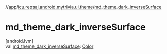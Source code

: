 //[app](../../index.md)/[icu.repsaj.android.mytrivia.ui.theme](index.md)/[md_theme_dark_inverseSurface](md_theme_dark_inverse-surface.md)

# md_theme_dark_inverseSurface

[androidJvm]\
val [md_theme_dark_inverseSurface](md_theme_dark_inverse-surface.md): [Color](https://developer.android.com/reference/kotlin/androidx/compose/ui/graphics/Color.html)
